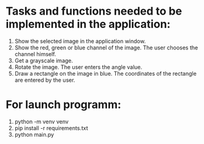 # Tasks and functions needed to be implemented in the application:
1. Show the selected image in the application window.
2. Show the red, green or blue channel of the image. The user chooses the channel himself.
3. Get a grayscale image.
4. Rotate the image. The user enters the angle value.
5. Draw a rectangle on the image in blue. The coordinates of the rectangle are entered by the user.
   
# For launch programm:
1. python -m venv venv
2. pip install -r requirements.txt
3. python main.py
